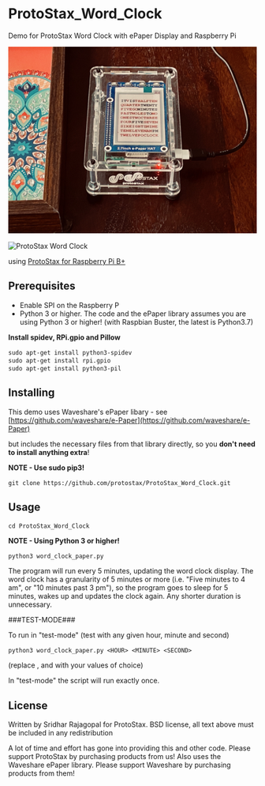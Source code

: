 # ProtoStax_Word_Clock
Demo for ProtoStax Word Clock with ePaper Display and Raspberry Pi

![ProtoStax Word Clock](ProtoStax_Word_Clock_Demo.jpg)

![ProtoStax Word Clock](ProtoStax_Word_Clock_Demo.gif)


using [ProtoStax for Raspberry Pi B+](https://www.protostax.com/products/protostax-for-raspberry-pi-b)

## Prerequisites

* Enable SPI on the Raspberry P
* Python 3 or higher. The code and the ePaper library assumes you are
  using Python 3 or higher! (with Raspbian Buster, the latest is
  Python3.7)

**Install spidev, RPi.gpio and Pillow**

```
sudo apt-get install python3-spidev
sudo apt-get install rpi.gpio
sudo apt-get install python3-pil
```


## Installing

This demo uses Waveshare's ePaper libary - see
[https://github.com/waveshare/e-Paper](https://github.com/waveshare/e-Paper)

but includes the necessary files from that library directly, so you
**don't need to install anything extra**!

**NOTE - Use sudo pip3!**

```
git clone https://github.com/protostax/ProtoStax_Word_Clock.git
```

## Usage

```
cd ProtoStax_Word_Clock
```

**NOTE - Using Python 3 or higher!**

```
python3 word_clock_paper.py
```

The program will run every 5 minutes, updating the word clock
display. The word clock has a granularity of 5 minutes or more
(i.e. "Five minutes to 4 am", or "10 minutes past 3 pm"), so the
program goes to sleep for 5 minutes, wakes up and updates the clock
again. Any shorter duration is unnecessary.

###TEST-MODE###

To run in "test-mode" (test with any given hour, minute and second)
```
python3 word_clock_paper.py <HOUR> <MINUTE> <SECOND>
```

(replace <HOUR>, <MINUTE> and <SECOND> with your values of choice)

In "test-mode" the script will run exactly once. 

## License

Written by Sridhar Rajagopal for ProtoStax. BSD license, all text above must be included in any redistribution

A lot of time and effort has gone into providing this and other code. Please support ProtoStax by purchasing products from us!
Also uses the Waveshare ePaper library. Please support Waveshare by purchasing products from them!


